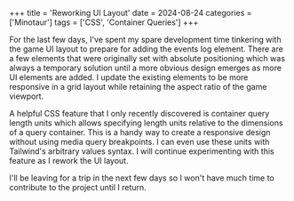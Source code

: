 +++
title = 'Reworking UI Layout'
date = 2024-08-24
categories = ['Minotaur']
tags = ['CSS', 'Container Queries']
+++

For the last few days, I've spent my spare development time tinkering with the game UI layout to prepare for adding the events log element.
There are a few elements that were originally set with absolute positioning which was always a temporary solution until a more obvious design emerges as more UI elements are added.
I update the existing elements to be more responsive in a grid layout while retaining the aspect ratio of the game viewport.

A helpful CSS feature that I only recently discovered is container query length units which allows specifying length units relative to the dimensions of a query container.
This is a handy way to create a responsive design without using media query breakpoints.
I can even use these units with Tailwind's arbitrary values syntax.
I will continue experimenting with this feature as I rework the UI layout.

I'll be leaving for a trip in the next few days so I won't have much time to contribute to the project until I return.

